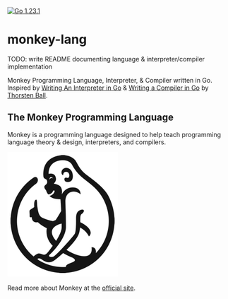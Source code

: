 [![Go 1.23.1](https://img.shields.io/badge/go-1.23.1-9cf.svg)](https://golang.org/dl/)

# monkey-lang

TODO: write README documenting language & interpreter/compiler implementation

Monkey Programming Language, Interpreter, & Compiler written in Go. Inspired by [Writing An Interpreter in Go](https://interpreterbook.com/) & [Writing a Compiler in Go](https://compilerbook.com/) by [Thorsten Ball](https://thorstenball.com/).

## The Monkey Programming Language

Monkey is a programming language designed to help teach programming language theory & design, interpreters, and compilers.

![Monkey Logo](./docs/assets/monkey-lang.png)

Read more about Monkey at the [official site](https://monkeylang.org/).
